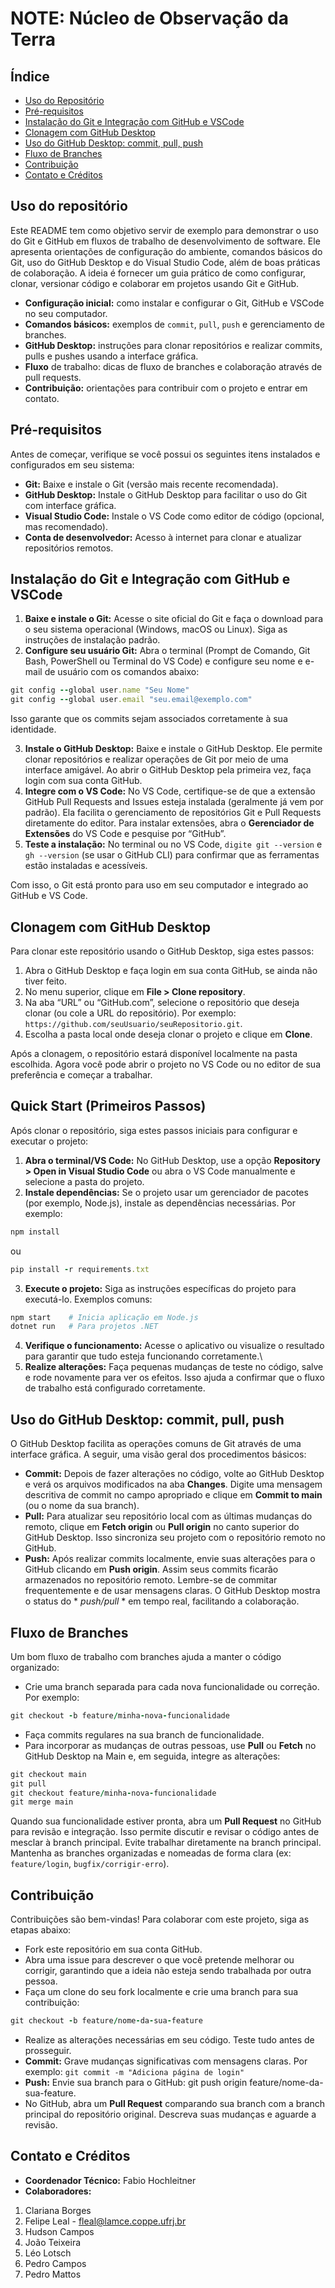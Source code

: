 # NOTE: Núcleo de Observação da Terra

## Índice
- [Uso do Repositório](#Uso-do-Repositório)
- [Pré-requisitos](#Pré-requisitos)
- [Instalação do Git e Integração com GitHub e VSCode](#Instalação-do-Git-e-Integração-com-GitHub-e-VSCode)
- [Clonagem com GitHub Desktop](#Clonagem-com-GitHub-Desktop)
- [Uso do GitHub Desktop: commit, pull, push](#uso-do-github-desktop-commit-pull-push)
- [Fluxo de Branches](#Fluxo-de-Branches)
- [Contribuição](#Contribuição)
- [Contato e Créditos](#Contato-e-Créditos)

## Uso do repositório
Este README tem como objetivo servir de exemplo para demonstrar o uso do Git e GitHub em fluxos de trabalho de desenvolvimento de software. Ele apresenta orientações de configuração do ambiente, comandos básicos do Git, uso do GitHub Desktop e do Visual Studio Code, além de boas práticas de colaboração. A ideia é fornecer um guia prático de como configurar, clonar, versionar código e colaborar em projetos usando Git e GitHub.
- **Configuração inicial:** como instalar e configurar o Git, GitHub e VSCode no seu computador.
- **Comandos básicos:** exemplos de `commit`, `pull`, `push` e gerenciamento de branches.
- **GitHub Desktop:** instruções para clonar repositórios e realizar commits, pulls e pushes usando a interface gráfica.
- **Fluxo** de trabalho: dicas de fluxo de branches e colaboração através de pull requests.
- **Contribuição:** orientações para contribuir com o projeto e entrar em contato.

## Pré-requisitos
Antes de começar, verifique se você possui os seguintes itens instalados e configurados em seu sistema:
- **Git:** Baixe e instale o Git (versão mais recente recomendada).
- **GitHub Desktop:** Instale o GitHub Desktop para facilitar o uso do Git com interface gráfica.
- **Visual Studio Code:** Instale o VS Code como editor de código (opcional, mas recomendado).
- **Conta de desenvolvedor:** Acesso à internet para clonar e atualizar repositórios remotos.

## Instalação do Git e Integração com GitHub e VSCode
1. **Baixe e instale o Git:** Acesse o site oficial do Git e faça o download para o seu sistema operacional (Windows, macOS ou Linux). Siga as instruções de instalação padrão.
2. **Configure seu usuário Git:** Abra o terminal (Prompt de Comando, Git Bash, PowerShell ou Terminal do VS Code) e configure seu nome e e-mail de usuário com os comandos abaixo:
```ruby
git config --global user.name "Seu Nome"
git config --global user.email "seu.email@exemplo.com"
```
Isso garante que os commits sejam associados corretamente à sua identidade.

3. **Instale o GitHub Desktop:** Baixe e instale o GitHub Desktop. Ele permite clonar repositórios e realizar operações de Git por meio de uma interface amigável. Ao abrir o GitHub Desktop pela primeira vez, faça login com sua conta GitHub.
4. **Integre com o VS Code:** No VS Code, certifique-se de que a extensão GitHub Pull Requests and Issues esteja instalada (geralmente já vem por padrão). Ela facilita o gerenciamento de repositórios Git e Pull Requests diretamente do editor. Para instalar extensões, abra o **Gerenciador de Extensões** do VS Code e pesquise por “GitHub”.
5. **Teste a instalação:** No terminal ou no VS Code, `digite git --version` e `gh --version` (se usar o GitHub CLI) para confirmar que as ferramentas estão instaladas e acessíveis.

Com isso, o Git está pronto para uso em seu computador e integrado ao GitHub e VS Code.

## Clonagem com GitHub Desktop
Para clonar este repositório usando o GitHub Desktop, siga estes passos:
1. Abra o GitHub Desktop e faça login em sua conta GitHub, se ainda não tiver feito.
2. No menu superior, clique em **File > Clone repository**.
3. Na aba “URL” ou “GitHub.com”, selecione o repositório que deseja clonar (ou cole a URL do repositório). Por exemplo: `https://github.com/seuUsuario/seuRepositorio.git`.
4. Escolha a pasta local onde deseja clonar o projeto e clique em **Clone**.

Após a clonagem, o repositório estará disponível localmente na pasta escolhida. Agora você pode abrir o projeto no VS Code ou no editor de sua preferência e começar a trabalhar.

## Quick Start (Primeiros Passos)
Após clonar o repositório, siga estes passos iniciais para configurar e executar o projeto:
1. **Abra o terminal/VS Code:** No GitHub Desktop, use a opção **Repository > Open in Visual Studio Code** ou abra o VS Code manualmente e selecione a pasta do projeto.
2. **Instale dependências:** Se o projeto usar um gerenciador de pacotes (por exemplo, Node.js), instale as dependências necessárias. Por exemplo:
```ruby
npm install
```
ou
```ruby
pip install -r requirements.txt
```
3. **Execute o projeto:** Siga as instruções específicas do projeto para executá-lo. Exemplos comuns:
```ruby
npm start    # Inicia aplicação em Node.js
dotnet run   # Para projetos .NET
```

4. **Verifique o funcionamento:** Acesse o aplicativo ou visualize o resultado para garantir que tudo esteja funcionando corretamente.\
5. **Realize alterações:** Faça pequenas mudanças de teste no código, salve e rode novamente para ver os efeitos. Isso ajuda a confirmar que o fluxo de trabalho está configurado corretamente.

## Uso do GitHub Desktop: commit, pull, push
O GitHub Desktop facilita as operações comuns de Git através de uma interface gráfica. A seguir, uma visão geral dos procedimentos básicos:
- **Commit:** Depois de fazer alterações no código, volte ao GitHub Desktop e verá os arquivos modificados na aba **Changes**. Digite uma mensagem descritiva de commit no campo apropriado e clique em **Commit to main** (ou o nome da sua branch).
- **Pull:** Para atualizar seu repositório local com as últimas mudanças do remoto, clique em **Fetch origin** ou **Pull origin** no canto superior do GitHub Desktop. Isso sincroniza seu projeto com o repositório remoto no GitHub.
- **Push:** Após realizar commits localmente, envie suas alterações para o GitHub clicando em **Push origin**. Assim seus commits ficarão armazenados no repositório remoto.
Lembre-se de commitar frequentemente e de usar mensagens claras. O GitHub Desktop mostra o status do * *push/pull* * em tempo real, facilitando a colaboração.

## Fluxo de Branches
Um bom fluxo de trabalho com branches ajuda a manter o código organizado:
- Crie uma branch separada para cada nova funcionalidade ou correção. Por exemplo:
```ruby
git checkout -b feature/minha-nova-funcionalidade
```
- Faça commits regulares na sua branch de funcionalidade.
- Para incorporar as mudanças de outras pessoas, use **Pull** ou **Fetch** no GitHub Desktop na Main e, em seguida, integre as alterações:
```ruby
git checkout main
git pull
git checkout feature/minha-nova-funcionalidade
git merge main
```
Quando sua funcionalidade estiver pronta, abra um **Pull Request** no GitHub para revisão e integração. Isso permite discutir e revisar o código antes de mesclar à branch principal.
Evite trabalhar diretamente na branch principal. Mantenha as branches organizadas e nomeadas de forma clara (ex: `feature/login`, `bugfix/corrigir-erro`).

## Contribuição
Contribuições são bem-vindas! Para colaborar com este projeto, siga as etapas abaixo:
- Fork este repositório em sua conta GitHub.
- Abra uma issue para descrever o que você pretende melhorar ou corrigir, garantindo que a ideia não esteja sendo trabalhada por outra pessoa.
- Faça um clone do seu fork localmente e crie uma branch para sua contribuição:
```ruby
git checkout -b feature/nome-da-sua-feature
```
- Realize as alterações necessárias em seu código. Teste tudo antes de prosseguir.
- **Commit:** Grave mudanças significativas com mensagens claras. Por exemplo: `git commit -m "Adiciona página de login"`
- **Push:** Envie sua branch para o GitHub: git push origin feature/nome-da-sua-feature.
- No GitHub, abra um **Pull Request** comparando sua branch com a branch principal do repositório original. Descreva suas mudanças e aguarde a revisão.

## Contato e Créditos
- **Coordenador Técnico:** Fabio Hochleitner
- **Colaboradores:**
1. Clariana Borges
2. Felipe Leal - fleal@lamce.coppe.ufrj.br
3. Hudson Campos
4. João Teixeira
5. Léo Lotsch
6. Pedro Campos
7. Pedro Mattos
